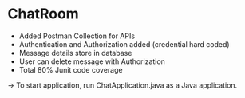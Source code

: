 # ChatRoom

- Added Postman Collection for APIs
- Authentication and Authorization added (credential hard coded)
- Message details store in database
- User can delete message with Authorization
- Total 80% Junit code coverage

&#8594; To start application, run ChatApplication.java as a Java application.
